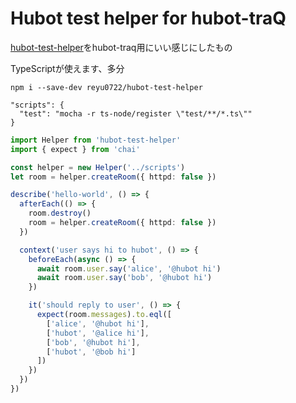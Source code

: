 # Hubot test helper for hubot-traQ

[hubot-test-helper](https://github.com/mtsmfm/hubot-test-helper)をhubot-traq用にいい感じにしたもの

TypeScriptが使えます、多分

```
npm i --save-dev reyu0722/hubot-test-helper
```

```
"scripts": {
  "test": "mocha -r ts-node/register \"test/**/*.ts\""
}
```

```typescript
import Helper from 'hubot-test-helper'
import { expect } from 'chai'

const helper = new Helper('../scripts')
let room = helper.createRoom({ httpd: false })

describe('hello-world', () => {
  afterEach(() => {
    room.destroy()
    room = helper.createRoom({ httpd: false })
  })

  context('user says hi to hubot', () => {
    beforeEach(async () => {
      await room.user.say('alice', '@hubot hi')
      await room.user.say('bob', '@hubot hi')
    })

    it('should reply to user', () => {
      expect(room.messages).to.eql([
        ['alice', '@hubot hi'],
        ['hubot', '@alice hi'],
        ['bob', '@hubot hi'],
        ['hubot', '@bob hi']
      ])
    })
  })
})

```
